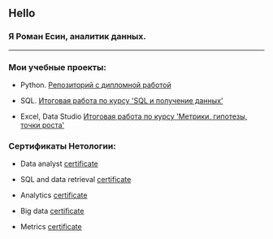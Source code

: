 ## Hello

### Я Роман Есин, аналитик данных.  
  
---  

### Мои учебные проекты:

- Python.    [Репозиторий с дипломной работой](https://github.com/graff1te/Python-fitness-project) 
    
- SQL.       [Итоговая работа по курсу 'SQL и получение данных'](https://github.com/graff1te/SQL-total-airports)  

- Excel, Data Studio       [Итоговая работа по курсу 'Метрики, гипотезы, точки роста'](https://github.com/graff1te/Metrics-online-store.git)  
    
### Сертификаты Нетологии:  

- Data analyst [certificate](https://drive.google.com/file/d/1f-2AvQLusHDI8rS5_0mWd-Z3wWSUJ5JU/view?usp=sharing)

- SQL and data retrieval [certificate](https://drive.google.com/file/d/1m5GF42EcwyD3zNw7kRmVBVjrTKV_mPls/view?usp=sharing)

- Analytics  [certificate](https://drive.google.com/file/d/17pTGhMjfdt22MWYjC6NERtOJCXL2n5dy/view?usp=sharing)

- Big data  [certificate](https://drive.google.com/file/d/15I5ma_Vzsr5ZWCQ6MOc6bkIElQY2y2Gv/view?usp=sharing)

- Metrics  [certificate](https://drive.google.com/file/d/1WOf9KgMKeSLgL3I8opPXR_qLSdNp6xpj/view?usp=sharing)

